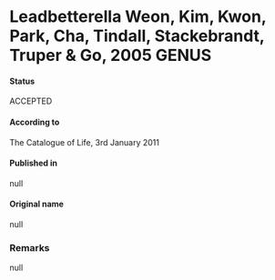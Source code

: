# Leadbetterella Weon, Kim, Kwon, Park, Cha, Tindall, Stackebrandt, Truper & Go, 2005 GENUS

#### Status
ACCEPTED

#### According to
The Catalogue of Life, 3rd January 2011

#### Published in
null

#### Original name
null

### Remarks
null